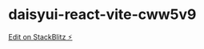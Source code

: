 # daisyui-react-vite-cww5v9

[Edit on StackBlitz ⚡️](https://stackblitz.com/edit/daisyui-react-vite-yd7zg2)